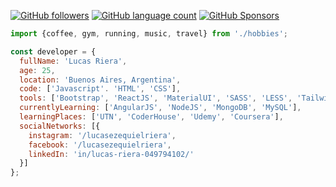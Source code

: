 [![GitHub followers](https://img.shields.io/github/followers/lucasezequielriera?tab=repositories?label=Follow%20me&logoColor=%21%5BGitHub%20followers%5D%28https%3A%2F%2Fimg.shields.io%2Fgithub%2Ffollowers%2Flucasezequielriera%3Flabel%3DFollow%2520me%26style%3Dsocial%29&style=social)](https://github.com/lucasezequielriera?tab=repositories)
[![GitHub language count](https://img.shields.io/github/languages/count/lucasezequielriera/escuelasiade_it?color=good&label=Languages&logo=React)](https://github.com/lucasezequielriera)
[![GitHub Sponsors](https://img.shields.io/github/sponsors/lucasezequielriera?color=red&label=Sponsors&logo=w3c)](https://github.com/lucasezequielriera)

```javascript
import {coffee, gym, running, music, travel} from './hobbies';

const developer = {
  fullName: 'Lucas Riera',
  age: 25,
  location: 'Buenos Aires, Argentina',
  code: ['Javascript'. 'HTML', 'CSS'],
  tools: ['Bootstrap', 'ReactJS', 'MaterialUI', 'SASS', 'LESS', 'Tailwind'],
  currentlyLearning: ['AngularJS', 'NodeJS', 'MongoDB', 'MySQL'],
  learningPlaces: ['UTN', 'CoderHouse', 'Udemy', 'Coursera'],
  socialNetworks: [{
    instagram: '/lucasezequielriera',
    facebook: '/lucasezequielriera',
    linkedIn: 'in/lucas-riera-049794102/'
  }]
};
```
